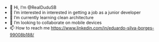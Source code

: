 - 👋 Hi, I’m @RealDuduSB
- 👀 I’m interested in interested in getting a job as a junior developer
- 🌱 I’m currently learning clean architecture
- 💞️ I’m looking to collaborate on mobile devices
- 📫 How to reach me https://www.linkedin.com/in/eduardo-silva-borges-99008b188/

<!---
RealDuduSB/RealDuduSB is a ✨ special ✨ repository because its `README.md` (this file) appears on your GitHub profile.
You can click the Preview link to take a look at your changes.
--->
